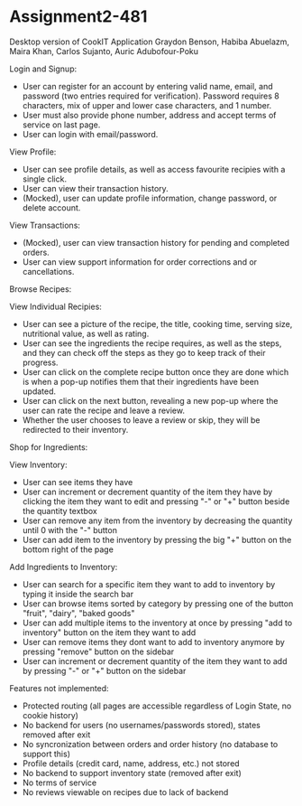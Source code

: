# Assignment2-481
Desktop version of CookIT Application
Graydon Benson, Habiba Abuelazm, Maira Khan, Carlos Sujanto, Auric Adubofour-Poku

Login and Signup:
- User can register for an account by entering valid name, email, and password (two entries required for verification). Password requires 8 characters, mix of upper and lower case characters, and 1 number.
- User must also provide phone number, address and accept terms of service on last page.
- User can login with email/password.

View Profile:
- User can see profile details, as well as access favourite recipies with a single click.
- User can view their transaction history.
- (Mocked), user can update profile information, change password, or delete account.

View Transactions:
- (Mocked), user can view transaction history for pending and completed orders.
- User can view support information for order corrections and or cancellations.

Browse Recipes:

View Individual Recipies:
- User can see a picture of the recipe, the title, cooking time, serving size, nutritional value, as well as rating.
- User can see the ingredients the recipe requires, as well as the steps, and they can check off the steps as they go to keep track of their progress.
- User can click on the complete recipe button once they are done which is when a pop-up notifies them that their ingredients have been updated. 
- User can click on the next button, revealing a new pop-up where the user can rate the recipe and leave a review.
- Whether the user chooses to leave a review or skip, they will be redirected to their inventory.

Shop for Ingredients:

View Inventory:
- User can see items they have
- User can increment or decrement quantity of the item they have by clicking the item they want to edit and pressing "-" or "+" button beside the quantity textbox
- User can remove any item from the inventory by decreasing the quantity until 0 with the "-" button
- User can add item to the inventory by pressing the big "+" button on the bottom right of the page

Add Ingredients to Inventory:
- User can search for a specific item they want to add to inventory by typing it inside the search bar
- User can browse items sorted by category by pressing one of the button "fruit", "dairy", "baked goods"
- User can add multiple items to the inventory at once by pressing "add to inventory" button on the item they want to add
- User can remove items they dont want to add to inventory anymore by pressing "remove" button on the sidebar
- User can increment or decrement quantity of the item they want to add by pressing "-" or "+" button on the sidebar

Features not implemented:
- Protected routing (all pages are accessible regardless of Login State, no cookie history)
- No backend for users (no usernames/passwords stored), states removed after exit
- No syncronization between orders and order history (no database to support this)
- Profile details (credit card, name, address, etc.) not stored
- No backend to support inventory state (removed after exit)
- No terms of service 
- No reviews viewable on recipes due to lack of backend
